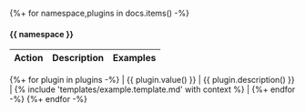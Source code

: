 {%+ for namespace,plugins in docs.items() -%}
#### {{ namespace }}
| Action | Description | Examples |
| :----------------- |:------------------------ | :-----|
{%+ for plugin in plugins -%}
| {{ plugin.value() }} | {{ plugin.description() }} |  {% include 'templates/example.template.md' with context %} |
{%+ endfor -%}
{%+ endfor -%}